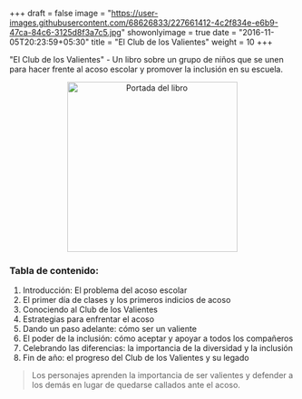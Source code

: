 +++
draft = false
image = "https://user-images.githubusercontent.com/68626833/227661412-4c2f834e-e6b9-47ca-84c6-3125d8f3a7c5.jpg"
showonlyimage = true
date = "2016-11-05T20:23:59+05:30"
title = "El Club de los Valientes"
weight = 10
+++

"El Club de los Valientes" - Un libro sobre un grupo de niños que se unen para hacer frente al acoso escolar y promover la inclusión en su escuela.
<!--more-->

<div>
    <p style = 'text-align:center;'>
    <img src="https://user-images.githubusercontent.com/68626833/227718720-2a9e0de5-7516-4d34-9d85-960631ba0592.png" alt="Portada del libro" width="300px">
</p>
</div>

### Tabla de contenido:

1. Introducción: El problema del acoso escolar
1. El primer día de clases y los primeros indicios de acoso
1. Conociendo al Club de los Valientes
1. Estrategias para enfrentar el acoso
1. Dando un paso adelante: cómo ser un valiente
1. El poder de la inclusión: cómo aceptar y apoyar a todos los compañeros
1. Celebrando las diferencias: la importancia de la diversidad y la inclusión
2. Fin de año: el progreso del Club de los Valientes y su legado

> Los personajes aprenden la importancia de ser valientes y defender a los demás en lugar de quedarse callados ante el acoso.
